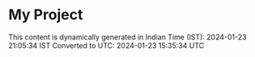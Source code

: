 # My Project

This content is dynamically generated in Indian Time (IST): 2024-01-23 21:05:34 IST
Converted to UTC: 2024-01-23 15:35:34 UTC
